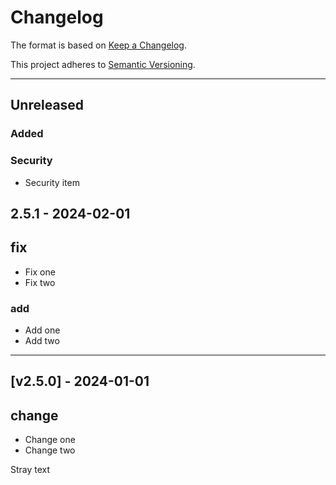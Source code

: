 # Changelog

The format is based on [Keep a Changelog](https://keepachangelog.com/en/1.0.0/).

This project adheres to [Semantic Versioning](https://semver.org/spec/v2.0.0.html).

---

## Unreleased

### Added

### Security

* Security item

## 2.5.1 - 2024-02-01

## fix

- Fix one
- Fix two




### add

* Add one
* Add two

---


## [v2.5.0] - 2024-01-01

## change

- Change one
- Change two

Stray text
